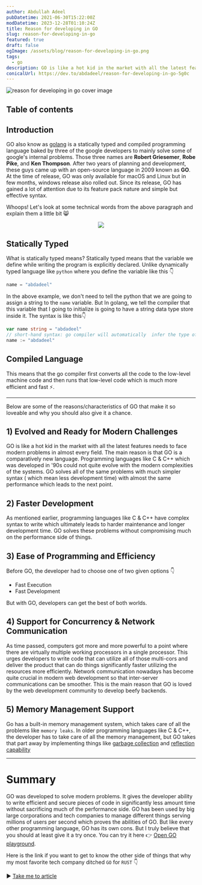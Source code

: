 ```yaml
---
author: Abdullah Adeel
pubDatetime: 2021-06-30T15:22:00Z
modDatetime: 2023-12-28T01:10:24Z
title: Reason for developing in GO
slug: reason-for-developing-in-go
featured: true
draft: false
ogImage: /assets/blog/reason-for-developing-in-go.png
tags:
  - go
description: GO is like a hot kid in the market with all the latest features needs to face modern problems in almost every field. The main reason is that GO is a comparatively new language. Programming languages like C & C++ which was developed in 90s could not quite evolve with the modern complexities of the systems. GO solves all of the same problems with much simpler syntax ( which mean less development time) with almost the same performance which leads to the next point.
conicalUrl: https://dev.to/abdadeel/reason-for-developing-in-go-5g0c
---
```


![reason for developing in go cover image](@assets/blog/reason-for-developing-in-go.png)

## Table of contents

## Introduction

GO also know as [golang](https://golang.org/) is a statically typed and compiled programming language baked by three of the google developers to mainly solve some of google's internal problems. Those three names are **Robert Griesemer**, **Robe Pike**, and **Ken Thompson**. After two years of planning and development, these guys came up with an open-source language in 2009 known as **GO**. At the time of release, GO was only available for macOS and Linux but in few months, windows release also rolled out. Since its release, GO has gained a lot of attention due to its feature pack nature and simple but effective syntax.

Whoops! Let's look at some technical words from the above paragraph and explain them a little bit 😸

<div align="center">
  <img src="https://media.giphy.com/media/hLE84j8EJwMT2aNHHp/giphy.gif">
</div>

## Statically Typed

What is statically typed means?
Statically typed means that the variable we define while writing the program is explicitly declared. Unlike dynamically typed language like `python` where you define the variable like this 👇

```python
name = "abdadeel"
```

In the above example, we don't need to tell the python that we are going to assign a string to the `name` variable.
But In golang, we tell the compiler that this variable that I going to initialize is going to have a string data type store inside it. The syntax is like this👇

```go
var name string = "abdadeel"
// short-hand syntax: go compiler will automatically  infer the type of variable
name := "abdadeel"
```

## Compiled Language

This means that the go compiler first converts all the code to the low-level machine code and then runs that low-level code which is much more efficient and fast ⚡.

<hr>

Below are some of the reasons/characteristics of GO that make it so loveable and why you should also give it a chance.

## 1) Evolved and Ready for Modern Challenges

GO is like a hot kid in the market with all the latest features needs to face modern problems in almost every field. The main reason is that GO is a comparatively new language. Programming languages like C & C++ which was developed in '90s could not quite evolve with the modern complexities of the systems. GO solves all of the same problems with much simpler syntax ( which mean less development time) with almost the same performance which leads to the next point.

## 2) Faster Development

As mentioned earlier, programming languages like C & C++ have complex syntax to write which ultimately leads to harder maintenance and longer development time. GO solves these problems without compromising much on the performance side of things.

## 3) Ease of Programming and Efficiency

Before GO, the developer had to choose one of two given options 👇

- Fast Execution
- Fast Development

But with GO, developers can get the best of both worlds.

## 4) Support for Concurrency & Network Communication

As time passed, computers got more and more powerful to a point where there are virtually multiple working processors in a single processor. This urges developers to write code that can utilize all of those multi-cors and deliver the product that can do things significantly faster utilizing the resources more efficiently. Network communication nowadays has become quite crucial in modern web development so that inter-server communications can be smoother. This is the main reason that GO is loved by the web development community to develop beefy backends.

## 5) Memory Management Support

Go has a built-in memory management system, which takes care of all the problems like `memory leaks`. In older programming languages like C & C++, the developer has to take care of all the memory management, but GO takes that part away by implementing things like [garbage collection](<https://en.wikipedia.org/wiki/Garbage_collection_(computer_science)>) and [reflection capability](https://en.wikipedia.org/wiki/Reflective_programming)

<hr>

# Summary

GO was developed to solve modern problems. It gives the developer ability to write efficient and secure pieces of code in significantly less amount time without sacrificing much of the performance side. GO has been used by big large corporations and tech companies to manage different things serving millions of users per second which proves the abilities of GO. But like every other programming language, GO has its own cons. But I truly believe that you should at least give it a try once. You can try it here 👉 [Open GO playground](https://play.golang.org/p/MAohLsrz7JQ).

Here is the link if you want to get to know the other side of things that why my most favorite tech company ditched `GO` for `RUST` 👇

▶ [Take me to article](https://blog.discord.com/why-discord-is-switching-from-go-to-rust-a190bbca2b1f)
